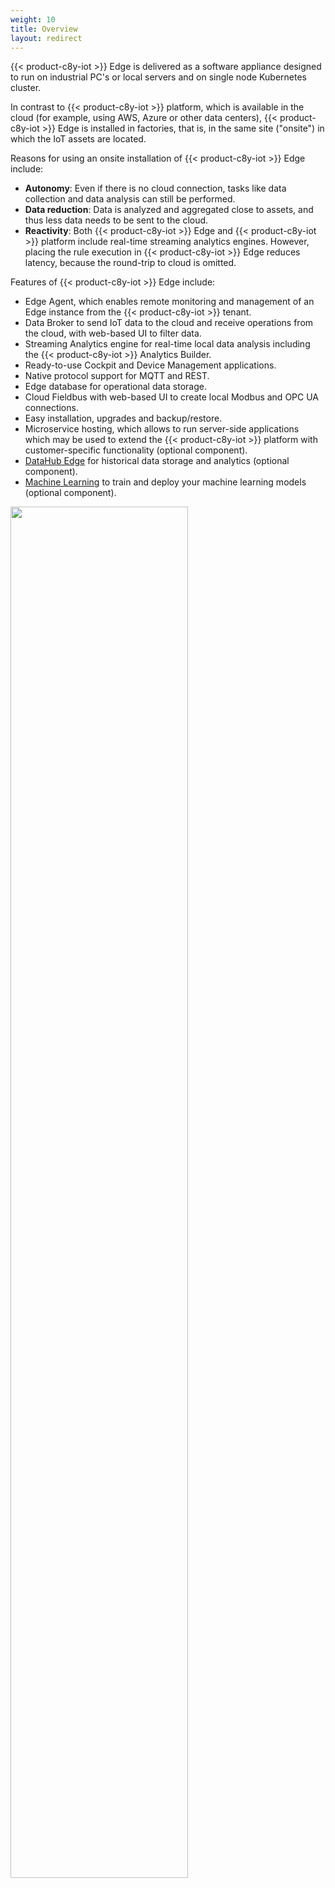 ```yaml
---
weight: 10
title: Overview
layout: redirect
---
```


{{< product-c8y-iot >}} Edge is delivered as a software appliance designed to run on industrial PC's or local servers and on single node Kubernetes cluster.

In contrast to {{< product-c8y-iot >}} platform, which is available in the cloud (for example, using AWS, Azure or other data centers), {{< product-c8y-iot >}} Edge is installed in factories, that is, in the same site ("onsite") in which the IoT assets are located.    

Reasons for using an onsite installation of {{< product-c8y-iot >}} Edge include:

* **Autonomy**: Even if there is no cloud connection, tasks like data collection and data analysis can still be performed.
* **Data reduction**: Data is analyzed and aggregated close to assets, and thus less data needs to be sent to the cloud.
* **Reactivity**: Both {{< product-c8y-iot >}} Edge and {{< product-c8y-iot >}} platform include real-time streaming analytics engines. However, placing the rule execution in {{< product-c8y-iot >}} Edge reduces latency, because the round-trip to cloud is omitted.

Features of {{< product-c8y-iot >}} Edge include:

* Edge Agent, which enables remote monitoring and management of an Edge instance from the {{< product-c8y-iot >}} tenant.
* Data Broker to send IoT data to the cloud and receive operations from the cloud, with web-based UI to filter data.
* Streaming Analytics engine for real-time local data analysis including the {{< product-c8y-iot >}} Analytics Builder.
* Ready-to-use Cockpit and Device Management applications.
* Native protocol support for MQTT and REST.
* Edge database for operational data storage.
* Cloud Fieldbus with web-based UI to create local Modbus and OPC UA connections.
* Easy installation, upgrades and backup/restore.
* Microservice hosting, which allows to run server-side applications which may be used to extend the {{< product-c8y-iot >}} platform with customer-specific functionality (optional component).
* [DataHub Edge](/datahub/running-datahub-on-the-edge/) for historical data storage and analytics (optional component).
* [Machine Learning](/machine-learning/introduction/) to train and deploy your machine learning models (optional component).


<img src="/images/edge/cumulocity-edge-overview.png" name="{{< product-c8y-iot >}} Edge overview" style="width:75%;"/>
